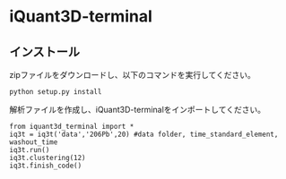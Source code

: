# iQuant3D-terminal

## インストール
zipファイルをダウンロードし、以下のコマンドを実行してください。
```
python setup.py install
```
解析ファイルを作成し、iQuant3D-terminalをインポートしてください。
```
from iquant3d_terminal import *
iq3t = iq3t('data','206Pb',20) #data folder, time_standard_element, washout_time
iq3t.run()
iq3t.clustering(12)
iq3t.finish_code()

```

